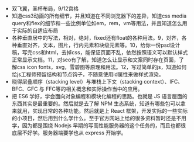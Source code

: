 - 双飞翼，圣杯布局，9/12宫格
- 知道css3动画的所有细节，并且知道在不同浏览器下的差异，知道css media query和flex的细节和一些比例单位如em，rem，vm等用法，并且知道怎么用于实际的自适应布局
- 各种垂直居中的写法，相对，绝对，fixed还有float的各种用法。9，对齐，各种垂直对齐，文本，图片，行内元素和块级元素等。10，给你一份psd设计稿，写完css和html，去掉css，能保证页面不乱，依然按照语义可以默认样式正常显示文档。11，对seo有了解，知道怎么让显示和文案同时存在页面，了解css icon fonts，svg，雪碧图等原理和用法。12，写过简单的js，知道如何给js工程师预留结构和节点钩子，不随意使用id属性来做样式渲染。
- 晓得层叠顺序（stacking level）与堆栈上下文（stacking context）、IFC、BFC、GFC 与 FFC等的相关概念和实际操作当中的应用。
- 把 ES6 学好，学会面向对象编程和模块化编程的思路。也就是 JS 语言层面的东西其实是最重要的。然后就是去了解 NPM 生态系统，知道有哪些包可以拿来就用，实现日常的各种功能。然后就是上 React 框架，开发实际的一些实际的小项目，然后用到什么学什么。至于官方网站上给的很多资料暂时还是不用学，因为都是围绕 Nodejs 早期的写高性能服务器的这个任务的，而且也都很底层不好学。服务器端要学也从 express 开始学。